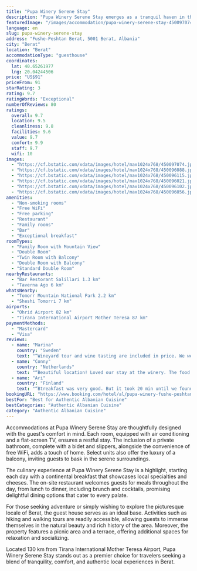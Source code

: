 ```yaml
---
title: "Pupa Winery Serene Stay"
description: "Pupa Winery Serene Stay emerges as a tranquil haven in the heart of Berat, offering guests an exceptional retreat with its unique combination of comfort and natural beauty."
featuredImage: "/images/accommodation/pupa-winery-serene-stay-450097074.jpg"
language: en
slug: pupa-winery-serene-stay
address: "Fushe-Peshtan Berat, 5001 Berat, Albania"
city: "Berat"
location: "Berat"
accommodationType: "guesthouse"
coordinates:
  lat: 40.65261977
  lng: 20.04244506
price: "US$91"
priceFrom: 91
starRating: 3
rating: 9.7
ratingWords: "Exceptional"
numberOfReviews: 80
ratings:
  overall: 9.7
  location: 9.5
  cleanliness: 9.8
  facilities: 9.6
  value: 9.7
  comfort: 9.9
  staff: 9.7
  wifi: 10
images:
  - "https://cf.bstatic.com/xdata/images/hotel/max1024x768/450097074.jpg?k=fe0e8abf53eb08859aa5ef6a6850e21b4b469b5da8ea2482aba39d956f11fd4f&o=&hp=1"
  - "https://cf.bstatic.com/xdata/images/hotel/max1024x768/450096088.jpg?k=20514810650a40211f87fba78dc4c49425dc33aa6e465d979ed2a33b04799eff&o=&hp=1"
  - "https://cf.bstatic.com/xdata/images/hotel/max1024x768/450096115.jpg?k=507bd90a87eaf586c8e924854dced9fafcf003f13367246e206da76d3da8309c&o=&hp=1"
  - "https://cf.bstatic.com/xdata/images/hotel/max1024x768/450096021.jpg?k=bf75e4eda64f8cd7702af0998f6a88e9b1386683bf35f846430ee8731e4da120&o=&hp=1"
  - "https://cf.bstatic.com/xdata/images/hotel/max1024x768/450096102.jpg?k=8eed0e93e6f6ee296c94f477f5f374695e645e3b99b611a652acf7ceeada3f8c&o=&hp=1"
  - "https://cf.bstatic.com/xdata/images/hotel/max1024x768/450096056.jpg?k=b852203638bca734a58be98f0ad25f1d3b1933d702de5cde08317bb7cd0a5a1e&o=&hp=1"
amenities:
  - "Non-smoking rooms"
  - "Free WiFi"
  - "Free parking"
  - "Restaurant"
  - "Family rooms"
  - "Bar"
  - "Exceptional breakfast"
roomTypes:
  - "Family Room with Mountain View"
  - "Double Room"
  - "Twin Room with Balcony"
  - "Double Room with Balcony"
  - "Standard Double Room"
nearbyRestaurants:
  - "Bar Restorant Salillari 1.3 km"
  - "Taverna Ago 6 km"
whatsNearby:
  - "Tomorr Mountain National Park 2.2 km"
  - "Sheshi Tomorri 7 km"
airports:
  - "Ohrid Airport 82 km"
  - "Tirana International Airport Mother Teresa 87 km"
paymentMethods:
  - "Mastercard"
  - "Visa"
reviews:
  - name: "Marina"
    country: "Sweden"
    text: "“Wineyard tour and wine tasting are included in price. We were 10 minutes late for the tour, but the straff waited for us. Breakfast is good. Beautiful nature, new rooms made with love.”"
  - name: "Conny"
    country: "Netherlands"
    text: "“Beautiful location! Loved our stay at the winery. The food and wine is amazing. Definitely recommend eating and drinking there. Also, the room was very nice and clean. It's easy to find and you can get to beautiful places from there. It turns...”"
  - name: "Ari"
    country: "Finland"
    text: "“Btreakfast was very good. But it took 20 min until we found any personnel to start to prepare the breakfast, although the starting time was 25 min past.”"
bookingURL: "https://www.booking.com/hotel/al/pupa-winery-fushe-peshtan-berat-albania.en-gb.html?aid=8035640"
bestFor: "Best for Authentic Albanian Cuisine"
bestCategories: "Authentic Albanian Cuisine"
category: "Authentic Albanian Cuisine"
---
```


Accommodations at Pupa Winery Serene Stay are thoughtfully designed with the guest's comfort in mind. Each room, equipped with air conditioning and a flat-screen TV, ensures a restful stay. The inclusion of a private bathroom, complete with a bidet and slippers, alongside the convenience of free WiFi, adds a touch of home. Select units also offer the luxury of a balcony, inviting guests to bask in the serene surroundings.

The culinary experience at Pupa Winery Serene Stay is a highlight, starting each day with a continental breakfast that showcases local specialties and cheeses. The on-site restaurant welcomes guests for meals throughout the day, from lunch to dinner, including brunch and cocktails, promising delightful dining options that cater to every palate.

For those seeking adventure or simply wishing to explore the picturesque locale of Berat, the guest house serves as an ideal base. Activities such as hiking and walking tours are readily accessible, allowing guests to immerse themselves in the natural beauty and rich history of the area. Moreover, the property features a picnic area and a terrace, offering additional spaces for relaxation and socializing.

Located 130 km from Tirana International Mother Teresa Airport, Pupa Winery Serene Stay stands out as a premier choice for travelers seeking a blend of tranquility, comfort, and authentic local experiences in Berat.